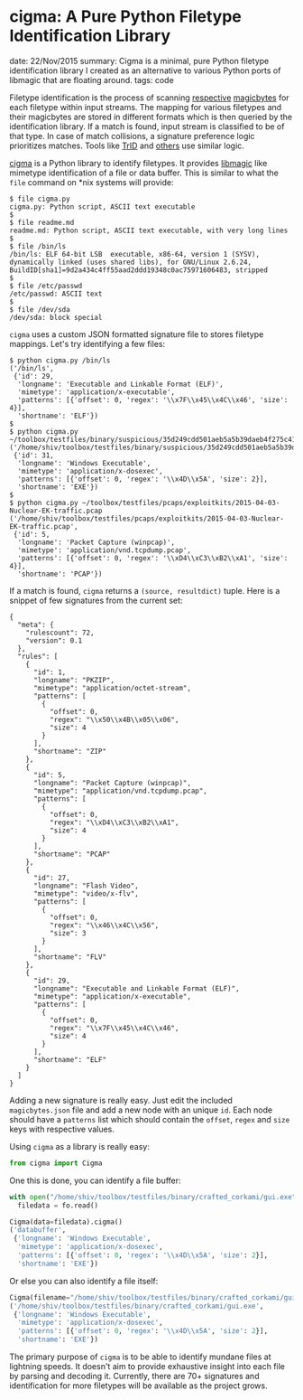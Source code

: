 cigma: A Pure Python Filetype Identification Library
====================================================
date: 22/Nov/2015
summary: Cigma is a minimal, pure Python filetype identification library I created as an alternative to various Python ports of libmagic that are floating around.
tags: code

Filetype identification is the process of scanning [respective](https://en.wikipedia.org/wiki/Magic_number_%28programming%29) [magicbytes](https://en.wikipedia.org/wiki/List_of_file_signatures) for each filetype within input streams. The mapping for various filetypes and their magicbytes are stored in different formats which is then queried by the identification library. If a match is found, input stream is classified to be of that type. In case of match collisions, a signature preference logic prioritizes matches. Tools like [TrID](http://mark0.net/soft-trid-e.html) and [others](http://www.forensicswiki.org/wiki/File_Format_Identification) use similar logic.

[cigma](https://github.com/7h3rAm/cigma) is a Python library to identify filetypes. It provides [libmagic](https://github.com/threatstack/libmagic) like mimetype identification of a file or data buffer. This is similar to what the `file` command on *nix systems will provide:

```
$ file cigma.py
cigma.py: Python script, ASCII text executable
$
$ file readme.md
readme.md: Python script, ASCII text executable, with very long lines
$
$ file /bin/ls
/bin/ls: ELF 64-bit LSB  executable, x86-64, version 1 (SYSV), dynamically linked (uses shared libs), for GNU/Linux 2.6.24, BuildID[sha1]=9d2a434c4ff55aad2ddd19348c0ac75971606483, stripped
$
$ file /etc/passwd
/etc/passwd: ASCII text
$
$ file /dev/sda
/dev/sda: block special
```

`cigma` uses a custom JSON formatted signature file to stores filetype mappings. Let's try identifying a few files:

```
$ python cigma.py /bin/ls
('/bin/ls',
 {'id': 29,
  'longname': 'Executable and Linkable Format (ELF)',
  'mimetype': 'application/x-executable',
  'patterns': [{'offset': 0, 'regex': '\\x7F\\x45\\x4C\\x46', 'size': 4}],
  'shortname': 'ELF'})
$
$ python cigma.py ~/toolbox/testfiles/binary/suspicious/35d249cdd501aeb5a5b39daeb4f275c41c73e91ef299a094d27edbfd0396715d.VXE
('/home/shiv/toolbox/testfiles/binary/suspicious/35d249cdd501aeb5a5b39daeb4f275c41c73e91ef299a094d27edbfd0396715d.VXE',
 {'id': 31,
  'longname': 'Windows Executable',
  'mimetype': 'application/x-dosexec',
  'patterns': [{'offset': 0, 'regex': '\\x4D\\x5A', 'size': 2}],
  'shortname': 'EXE'})
$
$ python cigma.py ~/toolbox/testfiles/pcaps/exploitkits/2015-04-03-Nuclear-EK-traffic.pcap
('/home/shiv/toolbox/testfiles/pcaps/exploitkits/2015-04-03-Nuclear-EK-traffic.pcap',
 {'id': 5,
  'longname': 'Packet Capture (winpcap)',
  'mimetype': 'application/vnd.tcpdump.pcap',
  'patterns': [{'offset': 0, 'regex': '\\xD4\\xC3\\xB2\\xA1', 'size': 4}],
  'shortname': 'PCAP'})
```

If a match is found, `cigma` returns a `(source, resultdict)` tuple. Here is a snippet of few signatures from the current set:

```
{
  "meta": {
    "rulescount": 72,
    "version": 0.1
  },
  "rules": [
    {
      "id": 1,
      "longname": "PKZIP",
      "mimetype": "application/octet-stream",
      "patterns": [
        {
          "offset": 0,
          "regex": "\\x50\\x4B\\x05\\x06",
          "size": 4
        }
      ],
      "shortname": "ZIP"
    },
    {
      "id": 5,
      "longname": "Packet Capture (winpcap)",
      "mimetype": "application/vnd.tcpdump.pcap",
      "patterns": [
        {
          "offset": 0,
          "regex": "\\xD4\\xC3\\xB2\\xA1",
          "size": 4
        }
      ],
      "shortname": "PCAP"
    },
    {
      "id": 27,
      "longname": "Flash Video",
      "mimetype": "video/x-flv",
      "patterns": [
        {
          "offset": 0,
          "regex": "\\x46\\x4C\\x56",
          "size": 3
        }
      ],
      "shortname": "FLV"
    },
    {
      "id": 29,
      "longname": "Executable and Linkable Format (ELF)",
      "mimetype": "application/x-executable",
      "patterns": [
        {
          "offset": 0,
          "regex": "\\x7F\\x45\\x4C\\x46",
          "size": 4
        }
      ],
      "shortname": "ELF"
    }
  ]
}
```

Adding a new signature is really easy. Just edit the included `magicbytes.json` file and add a new node with an unique `id`. Each node should have a `patterns` list which should contain the `offset`, `regex` and `size` keys with respective values.

Using `cigma` as a library is really easy:

```python
from cigma import Cigma
```

One this is done, you can identify a file buffer:

```python
with open("/home/shiv/toolbox/testfiles/binary/crafted_corkami/gui.exe") as fo:
  filedata = fo.read()

Cigma(data=filedata).cigma()
('databuffer',
 {'longname': 'Windows Executable',
  'mimetype': 'application/x-dosexec',
  'patterns': [{'offset': 0, 'regex': '\\x4D\\x5A', 'size': 2}],
  'shortname': 'EXE'})
```

Or else you can also identify a file itself:

```python
Cigma(filename="/home/shiv/toolbox/testfiles/binary/crafted_corkami/gui.exe").cigma()
('/home/shiv/toolbox/testfiles/binary/crafted_corkami/gui.exe',
 {'longname': 'Windows Executable',
  'mimetype': 'application/x-dosexec',
  'patterns': [{'offset': 0, 'regex': '\\x4D\\x5A', 'size': 2}],
  'shortname': 'EXE'})
```

The primary purpose of `cigma` is to be able to identify mundane files at lightning speeds. It doesn't aim to provide exhaustive insight into each file by parsing and decoding it. Currently, there are 70+ signatures and identification for more filetypes will be available as the project grows.